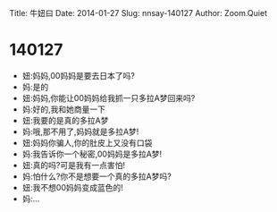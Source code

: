 Title: 牛妞曰
Date: 2014-01-27 
Slug: nnsay-140127
Author: Zoom.Quiet


# 140127

- 妞:妈妈,00妈妈是要去日本了吗?
- 妈:是的
- 妞:妈妈,你能让00妈妈给我抓一只多拉A梦回来吗?
- 妈:好的,我和她商量一下
- 妞:我要的是真的多拉A梦
- 妈:哦,那不用了,妈妈就是多拉A梦!
- 妞:妈妈你骗人,你的肚皮上又没有口袋
- 妈:我告诉你一个秘密,00妈妈是多拉A梦!
- 妞:真的吗?可是我有一点害怕!
- 妈:怕什么?你不是想要一个真的多拉A梦吗?
- 妞:我不想00妈妈变成蓝色的!
- 妈:... 


